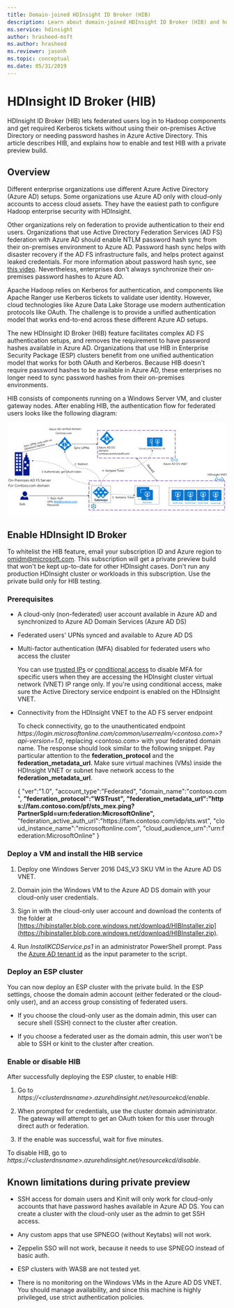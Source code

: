 ```yaml
---
title: Domain-joined HDInsight ID Broker (HIB)
description: Learn about domain-joined HDInsight ID Broker (HIB) and how to enable it.
ms.service: hdinsight
author: hrasheed-msft
ms.author: hrasheed
ms.reviewer: jasonh
ms.topic: conceptual
ms.date: 05/31/2019
---
```


# HDInsight ID Broker (HIB)

HDInsight ID Broker (HIB) lets federated users log in to Hadoop components and get required Kerberos tickets without using their on-premises Active Directory or needing password hashes in Azure Active Directory. This article describes HIB, and explains how to enable and test HIB with a private preview build. 

## Overview

Different enterprise organizations use different Azure Active Directory (Azure AD) setups. Some organizations use Azure AD only with cloud-only accounts to access cloud assets. They have the easiest path to configure Hadoop enterprise security with HDInsight.

Other organizations rely on federation to provide authentication to their end users. Organizations that use Active Directory Federation Services (AD FS) federation with Azure AD should enable NTLM password hash sync from their on-premises environment to Azure AD. Password hash sync helps with disaster recovery if the AD FS infrastructure fails, and helps protect against leaked credentials. For more information about password hash sync, see [this video](https://youtu.be/qQruArbu2Ew). Nevertheless, enterprises don't always synchronize their on-premises password hashes to Azure AD.

Apache Hadoop relies on Kerberos for authentication, and components like Apache Ranger use Kerberos tickets to validate user identity. However, cloud technologies like Azure Data Lake Storage use modern authentication protocols like OAuth. The challenge is to provide a unified authentication model that works end-to-end across these different Azure AD setups.

The new HDInsight ID Broker (HIB) feature facilitates complex AD FS authentication setups, and removes the requirement to have password hashes available in Azure AD. Organizations that use HIB in Enterprise Security Package (ESP) clusters benefit from one unified authentication model that works for both OAuth and Kerberos. Because HIB doesn't require password hashes to be available in Azure AD, these enterprises no longer need to sync password hashes from their on-premises environments.

HIB consists of components running on a Windows Server VM, and cluster gateway nodes. After enabling HIB, the authentication flow for federated users looks like the following diagram:

![Authentication flow with HIB](./media/apache-domain-joined-id-broker/hib-flow-diagram.png)

## Enable HDInsight ID Broker 

To whitelist the HIB feature, email your subscription ID and Azure region to [omidm@microsoft.com](mailto:omidm@microsoft.com). This subscription will get a private preview build that won't be kept up-to-date for other HDInsight cases. Don't run any production HDInsight cluster or workloads in this subscription. Use the private build only for HIB testing.

### Prerequisites 

- A cloud-only (non-federated) user account available in Azure AD and synchronized to Azure AD Domain Services (Azure AD DS)
  
- Federated users' UPNs synced and available to Azure AD DS 
  
- Multi-factor authentication (MFA) disabled for federated users who access the cluster
  
  You can use [trusted IPs](../../active-directory/authentication/howto-mfa-mfasettings.md#trusted-ips) or [conditional access](../../active-directory/conditional-access/overview.md) to disable MFA for specific users when they are accessing the HDInsight cluster virtual network (VNET) IP range only. If you're using conditional access, make sure the Active Directory service endpoint is enabled on the HDInsight VNET.
  
- Connectivity from the HDInsight VNET to the AD FS server endpoint
  
  To check connectivity, go to the unauthenticated endpoint *https:\//login.microsoftonline.com/common/userrealm/\<contoso.com>?api-version=1.0*, replacing \<contoso.com> with your federated domain name. The response should look similar to the following snippet. Pay particular attention to the **federation_protocol** and the **federation_metadata_url**. Make sure virtual machines (VMs) inside the HDInsight VNET or subnet have network access to the **federation_metadata_url**.
  
  { "ver":"1.0", "account_type":"Federated", "domain_name":"contoso.com", **"federation_protocol":"WSTrust", "federation_metadata_url":"https:\//fam.contoso.com/pf/sts_mex.ping?PartnerSpId=urn:federation:MicrosoftOnline",** "federation_active_auth_url":"https:\//fam.contoso.com/idp/sts.wst", "cloud_instance_name":"microsoftonline.com", "cloud_audience_urn":"urn:federation:MicrosoftOnline" } 

### Deploy a VM and install the HIB service

1. Deploy one Windows Server 2016 D4S_V3 SKU VM in the Azure AD DS VNET.
   
1. Domain join the Windows VM to the Azure AD DS domain with your cloud-only user credentials.
   
1. Sign in with the cloud-only user account and download the contents of the folder at [https://hibinstaller.blob.core.windows.net/download/HIBInstaller.zip](https://hibinstaller.blob.core.windows.net/download/HIBInstaller.zip).

1.  Run *InstallKCDService.ps1* in an administrator PowerShell prompt. Pass the [Azure AD tenant id](https://stackoverflow.com/questions/26384034/how-to-get-the-azure-account-tenant-id) as the input parameter to the script.

### Deploy an ESP cluster

You can now deploy an ESP cluster with the private build. In the ESP settings, choose the domain admin account (either federated or the cloud-only user), and an access group consisting of federated users.

- If you choose the cloud-only user as the domain admin, this user can secure shell (SSH) connect to the cluster after creation.
  
- If you choose a federated user as the domain admin, this user won't be able to SSH or kinit to the cluster after creation.

### Enable or disable HIB

After successfully deploying the ESP cluster, to enable HIB: 

1. Go to *https:\//\<clusterdnsname>.azurehdinsight.net/resourcekcd/enable*.
   
1. When prompted for credentials, use the cluster domain administrator. The gateway will attempt to get an OAuth token for this user through direct auth or federation.
   
1. If the enable was successful, wait for five minutes. 

To disable HIB, go to *https:\//\<clusterdnsname>.azurehdinsight.net/resourcekcd/disable*. 

## Known limitations during private preview

- SSH access for domain users and Kinit will only work for cloud-only accounts that have password hashes available in Azure AD DS. You can create a cluster with the cloud-only user as the admin to get SSH access.
  
- Any custom apps that use SPNEGO (without Keytabs) will not work.
  
- Zeppelin SSO will not work, because it needs to use SPNEGO instead of basic auth.
  
- ESP clusters with WASB are not tested yet.
  
- There is no monitoring on the Windows VMs in the Azure AD DS VNET. You should manage availability, and since this machine is highly privileged, use strict authentication policies.

